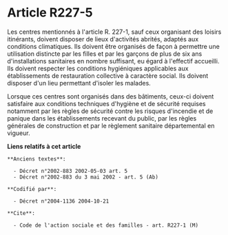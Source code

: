 # Article R227-5

Les centres mentionnés à l'article R. 227-1, sauf ceux organisant des loisirs itinérants, doivent disposer de lieux
d'activités abrités, adaptés aux conditions climatiques. Ils doivent être organisés de façon à permettre une utilisation
distincte par les filles et par les garçons de plus de six ans d'installations sanitaires en nombre suffisant, eu égard à
l'effectif accueilli. Ils doivent respecter les conditions hygiéniques applicables aux établissements de restauration
collective à caractère social. Ils doivent disposer d'un lieu permettant d'isoler les malades.

Lorsque ces centres sont organisés dans des bâtiments, ceux-ci doivent satisfaire aux conditions techniques d'hygiène et de
sécurité requises notamment par les règles de sécurité contre les risques d'incendie et de panique dans les établissements
recevant du public, par les règles générales de construction et par le règlement sanitaire départemental en vigueur.

**Liens relatifs à cet article**

	**Anciens textes**:

	  - Décret n°2002-883 2002-05-03 art. 5
	  - Décret n°2002-883 du 3 mai 2002 - art. 5 (Ab)

	**Codifié par**:

	  - Décret n°2004-1136 2004-10-21

	**Cite**:

	  - Code de l'action sociale et des familles - art. R227-1 (M)
